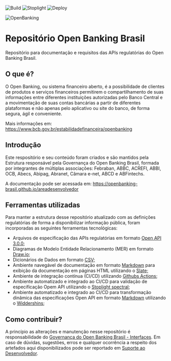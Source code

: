 ![Build](https://github.com/openbanking-brasil/areadesenvolvedor/workflows/Build/badge.svg)
![Stoplight](https://github.com/openbanking-brasil/areadesenvolvedor/workflows/Stoplight/badge.svg)
![Deploy](https://github.com/openbanking-brasil/areadesenvolvedor/workflows/Deploy/badge.svg)

![OpenBanking](./documentation/source/images/logo.png)

# Repositório Open Banking Brasil

Repositório para documentação e requisitos das APIs regulatórias do Open Banking Brasil. 

## O que é? 

O Open Banking, ou sistema financeiro aberto, é a possibilidade de clientes de produtos e serviços financeiros permitirem o compartilhamento de suas informações entre diferentes instituições autorizadas pelo Banco Central e a movimentação de suas contas bancárias a partir de diferentes plataformas e não apenas pelo aplicativo ou site do banco, de forma segura, ágil e conveniente.

Mais informações em: https://www.bcb.gov.br/estabilidadefinanceira/openbanking

## Introdução

Este respositório e seu conteúdo foram criados e são mantidos pela Estrutura responsável pela Governança do Open Banking Brasil, formada por integrantes de múltiplas associações: Febraban, ABBC, ACREFI, ABBI, OCB, Abecs, Abipag, Abranet, Câmara e-net, ABCD e ABFintechs.

A documentação pode ser acessada em: https://openbanking-brasil.github.io/areadesenvolvedor 

## Ferramentas utilizadas

Para manter a estrutura desse repositório atualizado com as definições regulatórias de forma a disponibilizar informação pública, foram incorporadas as seguintes ferramentas tecnológicas:

- Arquivos de especificação das APIs regulatórias em formato [Open API 3.0.0](https://swagger.io/specification/);
- Diagramas de Modelo Entidade Relacionamento (MER) em formato  [Draw.io](https://www.draw.io/);
- Dicionários de Dados em formato [CSV;](https://tools.ietf.org/html/rfc4180)
- Ambiente navegável de documentação em formato [Markdown](https://www.markdownguide.org/) para exibição da documentação em páginas HTML utilizando o [Slate;](https://github.com/slatedocs/slate)
- Ambiente de integração contínua (CI/CD) utilizando [Githubs Actions](https://github.com/features/actions);
- Ambiente automatizado e integrado ao CI/CD para validação de especificação Opem API utilizando o [Stoplight spectral](https://github.com/stoplightio/spectral);
- Ambiente automatizado e integrado ao CI/CD para transformação dinâmica das especificações Open API em formato [Markdown](https://www.markdownguide.org/) utilizando o [Widdershins](https://github.com/Mermade/widdershins);

## Como contribuir?

A princípio as alterações e manutenção nesse repositório é responsabilidade do  [Governança do Open Banking Brasil - Interfaces](mailto:gt-interfaces@openbankingbr.org). Em caso de dúvidas, sugestões, erros e qualquer ocorrência a respeito dos artefados aqui disponibilizados pode ser reportado em [Suporte ao Desenvolvedor](https://servicedesk.openbankingbrasil.org.br/Login.jsp?navLanguage=pt-BR).

